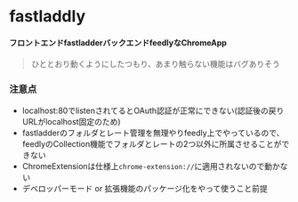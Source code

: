 # fastladdly

#### フロントエンドfastladderバックエンドfeedlyなChromeApp

> ひととおり動くようにしたつもり、あまり触らない機能はバグありそう


### 注意点

* localhost:80でlistenされてるとOAuth認証が正常にできない(認証後の戻りURLがlocalhost固定のため)
* fastladderのフォルダとレート管理を無理やりfeedly上でやっているので、feedlyのCollection機能でフォルダとレートの2つ以外に所属させることができない
* ChromeExtensionは仕様上`chrome-extension://`に適用されないので動かない
* デベロッパーモード or 拡張機能のパッケージ化をやって使うこと前提
